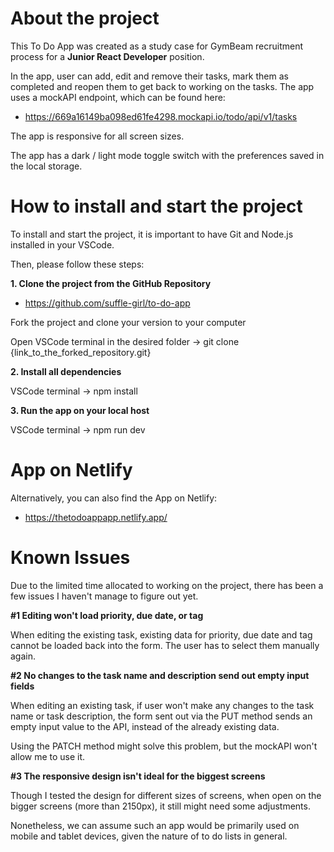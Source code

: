 # About the project

This To Do App was created as a study case for GymBeam recruitment process for a **Junior React Developer** position.

In the app, user can add, edit and remove their tasks, mark them as completed and reopen them to get back to working on the tasks. The app uses a mockAPI endpoint, which can be found here:

- https://669a16149ba098ed61fe4298.mockapi.io/todo/api/v1/tasks

The app is responsive for all screen sizes.

The app has a dark / light mode toggle switch with the preferences saved in the local storage.

# How to install and start the project

To install and start the project, it is important to have Git and Node.js installed in your VSCode.

Then, please follow these steps:

**1. Clone the project from the GitHub Repository**

- https://github.com/suffle-girl/to-do-app

Fork the project and clone your version to your computer

Open VSCode terminal in the desired folder -> git clone {link_to_the_forked_repository.git}

**2. Install all dependencies**

VSCode terminal -> npm install

**3. Run the app on your local host**

VSCode terminal -> npm run dev

# App on Netlify

Alternatively, you can also find the App on Netlify:

- https://thetodoappapp.netlify.app/

# Known Issues

Due to the limited time allocated to working on the project, there has been a few issues I haven't manage to figure out yet.

**#1 Editing won't load priority, due date, or tag**

When editing the existing task, existing data for priority, due date and tag cannot be loaded back into the form. The user has to select them manually again.

**#2 No changes to the task name and description send out empty input fields**

When editing an existing task, if user won't make any changes to the task name or task description, the form sent out via the PUT method sends an empty input value to the API, instead of the already existing data.

Using the PATCH method might solve this problem, but the mockAPI won't allow me to use it.

**#3 The responsive design isn't ideal for the biggest screens**

Though I tested the design for different sizes of screens, when open on the bigger screens (more than 2150px), it still might need some adjustments.

Nonetheless, we can assume such an app would be primarily used on mobile and tablet devices, given the nature of to do lists in general.
